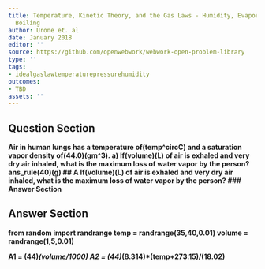 ```yaml
---
title: Temperature, Kinetic Theory, and the Gas Laws - Humidity, Evaporation, and
  Boiling
author: Urone et. al
date: January 2018
editor: ''
source: https://github.com/openwebwork/webwork-open-problem-library
type: ''
tags:
- idealgaslawtemperaturepressurehumidity
outcomes:
- TBD
assets: ''
---
```


## Question Section 

<b>
Air in human lungs has a temperature of(temp^circC) and a saturation vapor density of(44.0)(gm^3).
a) If(volume)(L) of air is exhaled and very dry air inhaled, what is the maximum loss of water vapor by the person?
ans_rule(40)(g)
## A
If(volume)(L) of air is exhaled and very dry air inhaled, what is the maximum loss of water vapor by the person?
### Answer Section


## Answer Section

from random import randrange
temp = randrange(35,40,0.01)
volume = randrange(1,5,0.01)

A1 = (44)*(volume/1000)
A2 = (44)*(8.314)*(temp+273.15)/(18.02)
